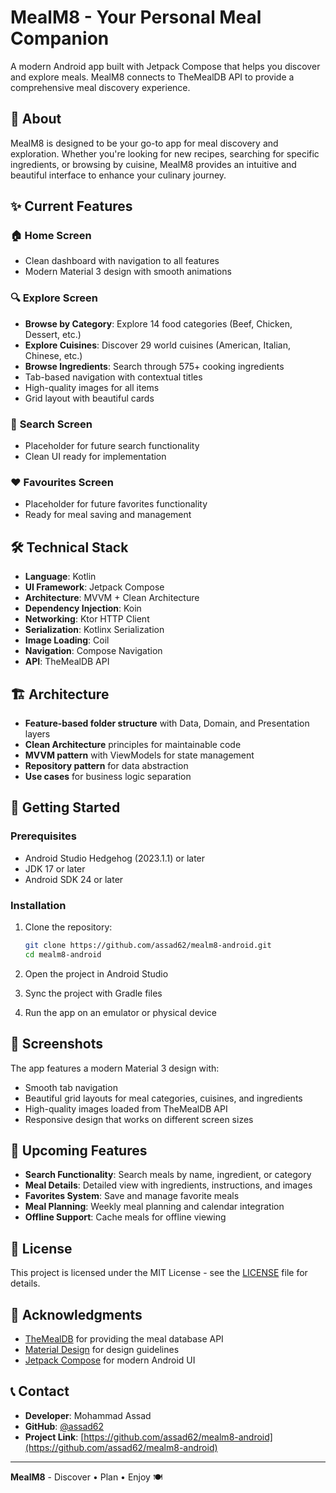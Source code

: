 # MealM8 - Your Personal Meal Companion

A modern Android app built with Jetpack Compose that helps you discover and explore meals. MealM8 connects to TheMealDB API to provide a comprehensive meal discovery experience.

## 🎯 About

MealM8 is designed to be your go-to app for meal discovery and exploration. Whether you're looking for new recipes, searching for specific ingredients, or browsing by cuisine, MealM8 provides an intuitive and beautiful interface to enhance your culinary journey.

## ✨ Current Features

### 🏠 **Home Screen**
- Clean dashboard with navigation to all features
- Modern Material 3 design with smooth animations

### 🔍 **Explore Screen** 
- **Browse by Category**: Explore 14 food categories (Beef, Chicken, Dessert, etc.)
- **Explore Cuisines**: Discover 29 world cuisines (American, Italian, Chinese, etc.)
- **Browse Ingredients**: Search through 575+ cooking ingredients
- Tab-based navigation with contextual titles
- High-quality images for all items
- Grid layout with beautiful cards

### 🔎 **Search Screen**
- Placeholder for future search functionality
- Clean UI ready for implementation

### ❤️ **Favourites Screen**
- Placeholder for future favorites functionality
- Ready for meal saving and management

## 🛠️ Technical Stack

- **Language**: Kotlin
- **UI Framework**: Jetpack Compose
- **Architecture**: MVVM + Clean Architecture
- **Dependency Injection**: Koin
- **Networking**: Ktor HTTP Client
- **Serialization**: Kotlinx Serialization
- **Image Loading**: Coil
- **Navigation**: Compose Navigation
- **API**: TheMealDB API

## 🏗️ Architecture

- **Feature-based folder structure** with Data, Domain, and Presentation layers
- **Clean Architecture** principles for maintainable code
- **MVVM pattern** with ViewModels for state management
- **Repository pattern** for data abstraction
- **Use cases** for business logic separation

## 🚀 Getting Started

### Prerequisites
- Android Studio Hedgehog (2023.1.1) or later
- JDK 17 or later
- Android SDK 24 or later

### Installation
1. Clone the repository:
   ```bash
   git clone https://github.com/assad62/mealm8-android.git
   cd mealm8-android
   ```

2. Open the project in Android Studio
3. Sync the project with Gradle files
4. Run the app on an emulator or physical device

## 📱 Screenshots

The app features a modern Material 3 design with:
- Smooth tab navigation
- Beautiful grid layouts for meal categories, cuisines, and ingredients
- High-quality images loaded from TheMealDB API
- Responsive design that works on different screen sizes

## 🔮 Upcoming Features

- **Search Functionality**: Search meals by name, ingredient, or category
- **Meal Details**: Detailed view with ingredients, instructions, and images
- **Favorites System**: Save and manage favorite meals
- **Meal Planning**: Weekly meal planning and calendar integration
- **Offline Support**: Cache meals for offline viewing

## 📄 License

This project is licensed under the MIT License - see the [LICENSE](LICENSE) file for details.

## 🙏 Acknowledgments

- [TheMealDB](https://www.themealdb.com/) for providing the meal database API
- [Material Design](https://material.io/) for design guidelines
- [Jetpack Compose](https://developer.android.com/jetpack/compose) for modern Android UI

## 📞 Contact

- **Developer**: Mohammad Assad
- **GitHub**: [@assad62](https://github.com/assad62)
- **Project Link**: [https://github.com/assad62/mealm8-android](https://github.com/assad62/mealm8-android)

---

**MealM8** - Discover • Plan • Enjoy 🍽️